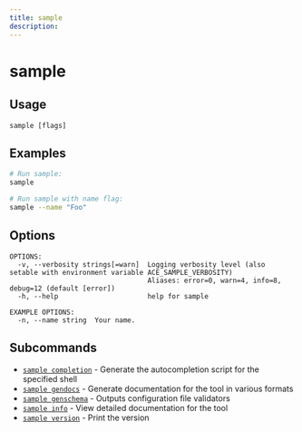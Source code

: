 ```yaml
---
title: sample
description: 
---
```


<!--
This documentation is auto generated by a script.
Please do not edit this file directly.
-->

<!-- markdownlint-disable-next-line single-title -->
# sample

## Usage

```plaintext
sample [flags]
```

## Examples

```sh
# Run sample:
sample

# Run sample with name flag:
sample --name "Foo"
```

## Options

```plaintext
OPTIONS:
  -v, --verbosity strings[=warn]  Logging verbosity level (also setable with environment variable ACE_SAMPLE_VERBOSITY)
                                  Aliases: error=0, warn=4, info=8, debug=12 (default [error])
  -h, --help                      help for sample

EXAMPLE OPTIONS:
  -n, --name string  Your name.
```

## Subcommands

- [`sample completion`](completion/index.md) - Generate the autocompletion script for the specified shell
- [`sample gendocs`](gendocs/index.md) - Generate documentation for the tool in various formats
- [`sample genschema`](genschema.md) - Outputs configuration file validators
- [`sample info`](info/index.md) - View detailed documentation for the tool
- [`sample version`](version.md) - Print the version
